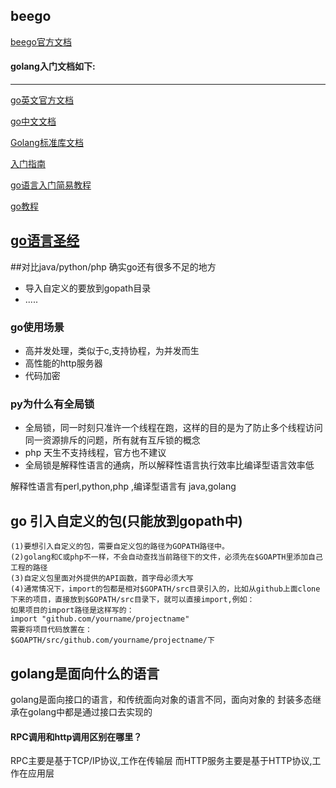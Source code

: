 
## beego
[beego官方文档](https://beego.me/docs/intro/)

#### golang入门文档如下:
---
[go英文官方文档](https://golang.org/doc/)

[go中文文档](http://docscn.studygolang.com/doc/)

[Golang标准库文档](https://studygolang.com/pkgdoc)

[入门指南](https://www.kancloud.cn/kancloud/the-way-to-go/72457)

[go语言入门简易教程](http://go.zerostech.com)

[go教程](http://c.biancheng.net/golang/)

[go语言圣经](https://books.studygolang.com/gopl-zh/)
----

##对比java/python/php  确实go还有很多不足的地方
* 导入自定义的要放到gopath目录
* .....

### go使用场景
* 高并发处理，类似于c,支持协程，为并发而生
* 高性能的http服务器
* 代码加密

### py为什么有全局锁
* 全局锁，同一时刻只准许一个线程在跑，这样的目的是为了防止多个线程访问同一资源排斥的问题，所有就有互斥锁的概念
* php 天生不支持线程，官方也不建议
* 全局锁是解释性语言的通病，所以解释性语言执行效率比编译型语言效率低

解释性语言有perl,python,php ,编译型语言有 java,golang

## go 引入自定义的包(只能放到gopath中)
```
(1)要想引入自定义的包，需要自定义包的路径为GOPATH路径中。
(2)golang和C或php不一样，不会自动查找当前路径下的文件，必须先在$GOAPTH里添加自己工程的路径
(3)自定义包里面对外提供的API函数，首字母必须大写
(4)通常情况下，import的包都是相对$GOPATH/src目录引入的，比如从github上面clone下来的项目，直接放到$GOPATH/src目录下，就可以直接import,例如：
如果项目的import路径是这样写的：
import "github.com/yourname/projectname"
需要将项目代码放置在：
$GOAPTH/src/github.com/yourname/projectname/下
```

## golang是面向什么的语言
golang是面向接口的语言，和传统面向对象的语言不同，面向对象的 封装多态继承在golang中都是通过接口去实现的

#### RPC调用和http调用区别在哪里？
RPC主要是基于TCP/IP协议,工作在传输层
而HTTP服务主要是基于HTTP协议,工作在应用层
